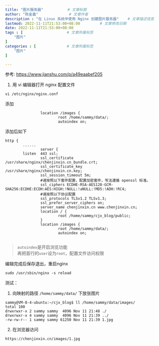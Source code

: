 ```yaml
---
title: "图片服务器"           # 文章标题
author: "陈金鑫"              # 文章作者
description : "在 Linux 系统中使用 Nginx 创建图片服务器"    # 文章描述信息
lastmod: 2022-11-11T21:53:00+08:00         # 文章修改日期
date: 2022-11-11T21:53:00+08:00
tags : [                    # 文章所属标签
    "图片"
]
categories : [              # 文章所属标签
    "图片"
]

---
```

参考: https://www.jianshu.com/p/a49eaabef205

1. 用 vi 编辑器打开 nginx 配置文件

`vi /etc/nginx/nginx.conf`

添加
```
                location /images {
                        root /home/sammy/data/;
                        autoindex on;
```
添加后如下
```
http {
        ......
                server {
        listen  443 ssl;
                ssl_certificate /usr/share/nginx/chenjinxin.cn_bundle.crt;
                ssl_certificate_key /usr/share/nginx/chenjinxin.cn.key;
                ssl_session_timeout 5m;
                #请按照以下套件配置，配置加密套件，写法遵循 openssl 标准。
                ssl_ciphers ECDHE-RSA-AES128-GCM-SHA256:ECDHE:ECDH:AES:HIGH:!NULL:!aNULL:!MD5:!ADH:!RC4;
                #请按照以下协议配置
                ssl_protocols TLSv1.2 TLSv1.3;
                ssl_prefer_server_ciphers on;
                server_name chenjinxin.cn www.chenjinxin.cn;
                location / {
                        root /home/sammy/cjx_blog/public;
                }
                location /images {
                        root /home/sammy/data/;
                        autoindex on;
           
```
> `autoindex`是开启浏览功能<br>
> 再把首行的`user`设为`root`，配置文件访问权限

编辑完成后保存退出，重启nginx

```
sudo /usr/sbin/nginx -s reload
```

测试：

1. 向映射的路径 `/home/sammy/data/` 下放张图片
```
sammy@VM-8-4-ubuntu:~/cjx_blog$ ll /home/sammy/data/images/
total 100
drwxrwxr-x 2 sammy sammy  4096 Nov 11 21:48 ./
drwxrwxr-x 4 sammy sammy  4096 Nov 11 21:39 ../
-rw-rw-r-- 1 sammy sammy 61250 Nov 11 21:39 1.jpg
```
2. 在浏览器访问
```
https://chenjinxin.cn/images/1.jpg
```
